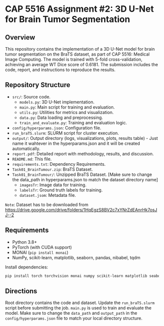 # CAP 5516 Assignment #2: 3D U-Net for Brain Tumor Segmentation

## Overview
This repository contains the implementation of a 3D U-Net model for brain tumor segmentation on the BraTS dataset, as part of CAP 5516: Medical Image Computing. The model is trained with 5-fold cross-validation, achieving an average WT Dice score of 0.6181. The submission includes the code, report, and instructions to reproduce the results.

## Repository Structure
- `src/`: Source code.
  - `models.py`: 3D U-Net implementation.
  - `main.py`: Main script for training and evaluation.
  - `utils.py`: Utilities for metrics and visualization.
  - `data.py`: Data loading and preprocessing.
  - `train_and_evaluate.py`: Training and evaluation logic.
- `config/hyperparams.json`: Configuration file.
- `run_braTS.slurm`: SLURM script for cluster execution.
- `output/`: Output directory (logs, visualizations, plots, results table) - Just name it wahtever in the hyperparams.json and it will be created automatically.
- `report.pdf`: Detailed report with methodology, results, and discussion.
- `README.md`: This file.
- `requirements.txt`: Dependency Requirements.
- `Task01_BrainTumour.zip`: BraTS Dataset.
- `Task01_BrainTumour/`: Unzipped BraTS Dataset. [Make sure to change the data_path in hyperparams.json to match the dataset directory name]
  - `imagesTr`: Image data for training.
  - `labelsTr`: Ground truth labels for training.
  - `dataset.jsom`: Metadata file.

`Note`: Dataset has to be downloaded from https://drive.google.com/drive/folders/1HqEgzS8BV2c7xYNrZdEAnrHk7osJJ--2 

## Requirements
- Python 3.8+
- PyTorch (with CUDA support)
- MONAI (`pip install monai`)
- NumPy, scikit-learn, matplotlib, seaborn, pandas, nibabel, tqdm

Install dependencies:
```bash
pip install torch torchvision monai numpy scikit-learn matplotlib seaborn pandas nibabel tqdm tensorboard
```
## Directions
Root directory contains the code and dataset. 
Update the `run_braTS.slurm` script before submitting the job. 
`main.py` is used to train and evaluate the model.
Make sure to change the `data_path` and `output_path` in the `config/hyperparams.json` file to match your local directory structure.
